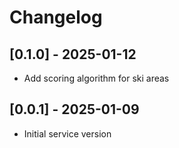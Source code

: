 # Changelog

## [0.1.0] - 2025-01-12
- Add scoring algorithm for ski areas

## [0.0.1] - 2025-01-09
- Initial service version